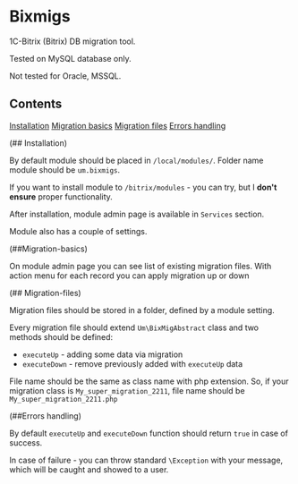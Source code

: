 # Bixmigs

1C-Bitrix (Bitrix) DB migration tool.

Tested on MySQL database only.

Not tested for Oracle, MSSQL.

## Contents

[Installation]()
[Migration basics]()
[Migration files]()
[Errors handling]()

(## Installation)

By default module should be placed in `/local/modules/`. Folder name module should be `um.bixmigs`.

If you want to install module to `/bitrix/modules` - you can try, but I **don't ensure** proper functionality.

After installation, module admin page is available in `Services` section.

Module also has a couple of settings.

(##Migration-basics)

On module admin page you can see list of existing migration files.
With action menu for each record you can apply migration up or down

(## Migration-files)

Migration files should be stored in a folder, defined by a module setting.

Every migration file should extend `Um\BixMigAbstract` class and two methods should be defined:

 - `executeUp` - adding some data via migration
 - `executeDown` - remove previously added with `executeUp` data

File name should be the same as class name with php extension.
So, if your migration class is `My_super_migration_2211`, file name should be `My_super_migration_2211.php`

(##Errors handling)

By default `executeUp` and `executeDown` function should return `true` in case of success.

In case of failure - you can throw standard `\Exception` with your message, which will be caught and showed to a user.

